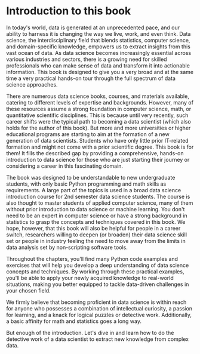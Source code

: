 # Introduction to this book

In today's world, data is generated at an unprecedented pace, and our ability to harness it is changing the way we live, work, and even think. Data science, the interdisciplinary field that blends statistics, computer science, and domain-specific knowledge, empowers us to extract insights from this vast ocean of data. As data science becomes increasingly essential across various industries and sectors, there is a growing need for skilled professionals who can make sense of data and transform it into actionable information. This book is designed to give you a very broad and at the same time a very practical hands-on tour through the full spectrum of data science approaches.

There are numerous data science books, courses, and materials available, catering to different levels of expertise and backgrounds. However, many of these resources assume a strong foundation in computer science, math, or quantitative scientific disciplines. This is because until very recently, such career shifts were the typical path to becoming a data scientist (which also holds for the author of this book). But more and more universities or higher educational programs are starting to aim at the formation of a new generation of data scientists. Students who have only little prior IT-related formation and might not come with a prior scientific degree. This book is for them! It fills the described gap by providing a comprehensive, hands-on introduction to data science for those who are just starting their journey or considering a career in this fascinating domain.

The book was designed to be understandable to new undergraduate students, with only basic Python programming and math skills as requirements. A large part of the topics is used in a broad data science introduction course for 2nd semester data science students. The course is also thought to master students of applied computer science, many of them without prior introduction to data science or machine learning. You don't need to be an expert in computer science or have a strong background in statistics to grasp the concepts and techniques covered in this book. We hope, however, that this book will also be helpful for people in a career switch, researchers willing to deepen (or broaden) their data science skill set or people in industry feeling the need to move away from the limits in data analysis set by non-scripting software tools. 

Throughout the chapters, you'll find many Python code examples and exercises that will help you develop a deep understanding of data science concepts and techniques. By working through these practical examples, you'll be able to apply your newly acquired knowledge to real-world situations, making you better equipped to tackle data-driven challenges in your chosen field.

We firmly believe that becoming proficient in data science is within reach for anyone who possesses a combination of intellectual curiosity, a passion for learning, and a knack for logical puzzles or detective work. Additionally, a basic affinity for math and statistics goes a long way. 

But enough of the introduction. Let's dive in and learn how to do the detective work of a data scientist to extract new knowledge from complex data.

